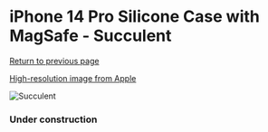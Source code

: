 # iPhone 14 Pro Silicone Case with MagSafe - Succulent

[Return to previous page](/iphone_14)

[High-resolution image from Apple](https://store.storeimages.cdn-apple.com/8756/as-images.apple.com/is/MPTL3?wid=4500&hei=4500&fmt=png)

<div style="width: 384px"><img src="/everyphone/MPTL3.png" alt="Succulent"></div>

### Under construction
